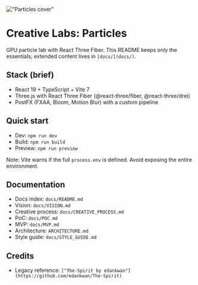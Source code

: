 !["Particles cover"](docs/readme_cover.png)


# Creative Labs: Particles

GPU particle lab with React Three Fiber. This README keeps only the essentials; extended content lives in `[docs/](docs/)`.

## Stack (brief)

- React 19 + TypeScript + Vite 7
- Three.js with React Three Fiber (@react-three/fiber, @react-three/drei)
- PostFX (FXAA, Bloom, Motion Blur) with a custom pipeline

## Quick start

- Dev: `npm run dev`
- Build: `npm run build`
- Preview: `npm run preview`

Note: Vite warns if the full `process.env` is defined. Avoid exposing the entire environment.

## Documentation

- Docs index: `docs/README.md`
- Vision: `docs/VISION.md`
- Creative process: `docs/CREATIVE_PROCESS.md`
- PoC: `docs/POC.md`
- MVP: `docs/MVP.md`
- Architecture: `ARCHITECTURE.md`
- Style guide: `docs/STYLE_GUIDE.md`

## Credits

- Legacy reference: `["The-Spirit by edankwan"](https://github.com/edankwan/The-Spirit)`
